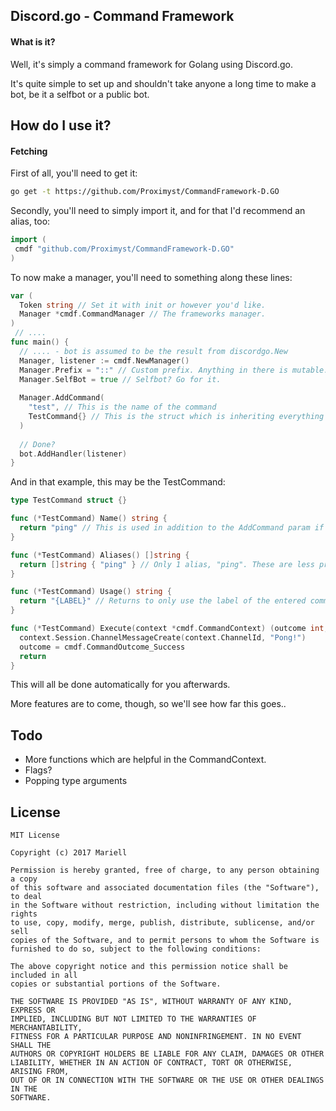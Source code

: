 Discord.go - Command Framework
-
#### What is it?
Well, it's simply a command framework for Golang using Discord.go.

It's quite simple to set up and shouldn't take anyone a long time to make a bot, be it a selfbot or a public bot.


How do I use it?
-
#### Fetching
First of all, you'll need to get it:
```bash
go get -t https://github.com/Proximyst/CommandFramework-D.GO
```

Secondly, you'll need to simply import it, and for that I'd recommend an alias, too:
```go
import (
 cmdf "github.com/Proximyst/CommandFramework-D.GO"
)
```

To now make a manager, you'll need to something along these lines:
```go
var (
  Token string // Set it with init or however you'd like.
  Manager *cmdf.CommandManager // The frameworks manager.
)
 // ....
func main() {
  // .... - bot is assumed to be the result from discordgo.New
  Manager, listener := cmdf.NewManager()
  Manager.Prefix = "::" // Custom prefix. Anything in there is mutable.
  Manager.SelfBot = true // Selfbot? Go for it.
  
  Manager.AddCommand(
    "test", // This is the name of the command
    TestCommand{} // This is the struct which is inheriting everything of Command
  )
  
  // Done?
  bot.AddHandler(listener)
}
```

And in that example, this may be the TestCommand:
```go
type TestCommand struct {}

func (*TestCommand) Name() string {
  return "ping" // This is used in addition to the AddCommand param if you want another main alias.
}

func (*TestCommand) Aliases() []string {
  return []string { "ping" } // Only 1 alias, "ping". These are less prioritised.
}

func (*TestCommand) Usage() string {
  return "{LABEL}" // Returns to only use the label of the entered command.
}

func (*TestCommand) Execute(context *cmdf.CommandContext) (outcome int, err error) {
  context.Session.ChannelMessageCreate(context.ChannelId, "Pong!")
  outcome = cmdf.CommandOutcome_Success
  return
}
```

This will all be done automatically for you afterwards. 

More features are to come, though, so we'll see how far this goes..


Todo
-
- More functions which are helpful in the CommandContext.
- Flags?
- Popping type arguments

License
-
```text
MIT License

Copyright (c) 2017 Mariell

Permission is hereby granted, free of charge, to any person obtaining a copy
of this software and associated documentation files (the "Software"), to deal
in the Software without restriction, including without limitation the rights
to use, copy, modify, merge, publish, distribute, sublicense, and/or sell
copies of the Software, and to permit persons to whom the Software is
furnished to do so, subject to the following conditions:

The above copyright notice and this permission notice shall be included in all
copies or substantial portions of the Software.

THE SOFTWARE IS PROVIDED "AS IS", WITHOUT WARRANTY OF ANY KIND, EXPRESS OR
IMPLIED, INCLUDING BUT NOT LIMITED TO THE WARRANTIES OF MERCHANTABILITY,
FITNESS FOR A PARTICULAR PURPOSE AND NONINFRINGEMENT. IN NO EVENT SHALL THE
AUTHORS OR COPYRIGHT HOLDERS BE LIABLE FOR ANY CLAIM, DAMAGES OR OTHER
LIABILITY, WHETHER IN AN ACTION OF CONTRACT, TORT OR OTHERWISE, ARISING FROM,
OUT OF OR IN CONNECTION WITH THE SOFTWARE OR THE USE OR OTHER DEALINGS IN THE
SOFTWARE.
```